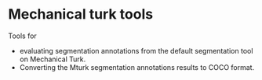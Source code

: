 # Mechanical turk tools

Tools for 
- evaluating segmentation annotations from the default segmentation tool on Mechanical Turk.
- Converting the Mturk segmentation annotations results to COCO format.

